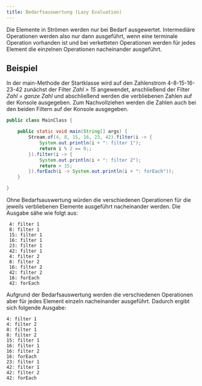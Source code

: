 ```yaml
---
title: Bedarfsauswertung (Lazy Evaluation)
---
```


Die Elemente in Strömen werden nur bei Bedarf ausgewertet. Intermediäre Operationen werden also nur dann ausgeführt, wenn eine terminale Operation vorhanden ist und bei verketteten Operationen werden für jedes Element die einzelnen Operationen nacheinander ausgeführt.

## Beispiel
In der main-Methode der Startklasse wird auf den Zahlenstrom 4-8-15-16-23-42 zunächst der Filter _Zahl > 15_ angewendet, anschließend der Filter _Zahl = ganze Zahl_ und abschließend werden die verbliebenen Zahlen auf der Konsole ausgegeben. Zum Nachvollziehen werden die Zahlen auch bei den beiden Filtern auf der Konsole ausgegeben.

```java
public class MainClass {

    public static void main(String[] args) {
        Stream.of(4, 8, 15, 16, 23, 42).filter(i -> {
            System.out.println(i + ": filter 1");
            return i % 2 == 0;;
        }).filter(i -> {
            System.out.println(i + ": filter 2");
            return > 15;
        }).forEach(i -> System.out.println(i + ": forEach"));
    }

}
```

Ohne Bedarfsauswertung würden die verschiedenen Operationen für die jeweils verbliebenen Elemente ausgeführt nacheinander werden. Die Ausgabe sähe wie folgt aus:

```
 4: filter 1
 8: filter 1
 15: filter 1
 16: filter 1
 23: filter 1
 42: filter 1
 4: filter 2
 8: filter 2
 16: filter 2
 42: filter 2
 16: forEach
 42: forEach
 ```
 
Aufgrund der Bedarfsauswertung werden die verschiedenen Operationen aber für jedes Element einzeln nacheinander ausgeführt. Dadurch ergibt sich folgende Ausgabe:

```
4: filter 1
4: filter 2
8: filter 1
8: filter 2
15: filter 1
16: filter 1
16: filter 2
16: forEach
23: filter 1
42: filter 1
42: filter 2
42: forEach
```
